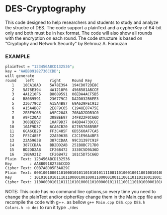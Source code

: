 # DES-Cryptography
This code designed to help researchers and students to study and analyze the structre of DES. 
The code support a plainText and a cypherKey of 64-bit only and both must be in hex format.
The code will also show all rounds with the encryption on each round.
The code structure is based on "Cryptophy and Network Security" by Behrouz A. Forouzan
### EXAMPLE
```sh
plainText = "123456ABCD132536";
key = "AABB09182736CCDD";
will generate
round    left       right     Round Key
   1    18CA18AD    5A78E394  194CD072DE8C
   2    5A78E394    4A1210F6  4568581ABCCE
   3    4A1210F6    B8089591  06EDA4ACF5B5
   4    B8089591    236779C2  DA2D032B6EE3
   5    236779C2    A15A4B87  69A629FEC913
   6    A15A4B87    2E8F9C65  C1948E87475E
   7    2E8F9C65    A9FC20A3  708AD2DDB3C0
   8    A9FC20A3    308BEE97  34F822F0C66D
   9    308BEE97    10AF9D37  84BB4473DCCC
  10    10AF9D37    6CA6CB20  02765708B5BF
  11    6CA6CB20    FF3C485F  6D5560AF7CA5
  12    FF3C485F    22A5963B  C2C1E96A4BF3
  13    22A5963B    387CCDAA  99C31397C91F
  14    387CCDAA    BD2DD2AB  251B8BC717D0
  15    BD2DD2AB    CF26B472  3330C5D9A36D
  16    19BA9212    CF26B472  181C5D75C66D
Plain  Text: 123456ABCD132536
Key        : AABB09182736CCDD
Cipher Text: C0B7A8D05F3A829C
Plain  Text: 0001001000110100010101101010101111001101000100110010010100110110
Key        : 1010101010111011000010010001100000100111001101101100110011011101
Cipher Text: 1100000010110111101010001101000001011111001110101000001010011100
```
NOTE: This code has no command line options,so every time you need to change the plainText and/or cipherKey change
them in the Main.cpp file and recompile the code with g++. as bellow
`g++ Main.cpp DES.cpp DES.h Colors.h -o des`
to run it type
`./des`

